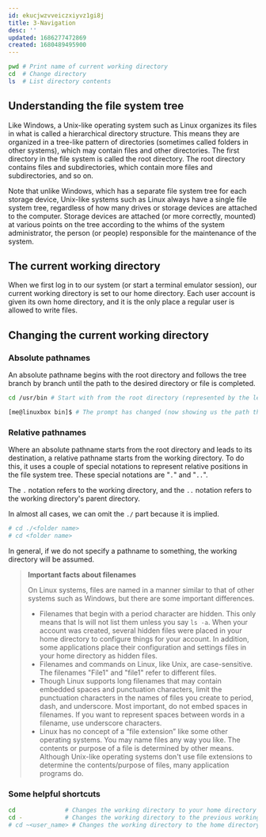```yaml
---
id: ekucjwzvveiczxiyvz1gi8j
title: 3-Navigation
desc: ''
updated: 1686277472869
created: 1680489495900
---
```


```BASH
pwd # Print name of current working directory
cd  # Change directory
ls  # List directory contents
```

## Understanding the file system tree

Like Windows, a Unix-like operating system such as Linux organizes its files in what is called a hierarchical directory structure. This means they are organized in a tree-like pattern of directories (sometimes called folders in other systems), which may contain files and other directories. The first directory in the file system is called the root directory. The root directory contains files and subdirectories, which contain more files and subdirectories, and so on.

Note that unlike Windows, which has a separate file system tree for each storage device, Unix-like systems such as Linux always have a single file system tree, regardless of how many drives or storage devices are attached to the computer. Storage devices are attached (or more correctly, mounted) at various points on the tree according to the whims of the system administrator, the person (or people) responsible for the maintenance of the system.

## The current working directory

When we first log in to our system (or start a terminal emulator session), our current working directory is set to our home directory. Each user account is given its own home directory, and it is the only place a regular user is allowed to write files.

## Changing the current working directory

### Absolute pathnames

An absolute pathname begins with the root directory and follows the tree branch by branch until the path to the desired directory or file is completed.

```BASH
cd /usr/bin # Start with from the root directory (represented by the leading slash in the pathname)

[me@linuxbox bin]$ # The prompt has changed (now showing us the path that we are in)
```

### Relative pathnames

Where an absolute pathname starts from the root directory and leads to its destination, a relative pathname starts from the working directory. To do this, it uses a couple of special notations to represent relative positions in the file system tree. These special notations are "`.`" and "`..`".

The `.` notation refers to the working directory, and the `..` notation refers to the working directory's parent directory.

In almost all cases, we can omit the `./` part because it is implied.

```BASH
# cd ./<folder name>
# cd <folder name>
```

In general, if we do not specify a pathname to something, the working directory will be assumed.

> **Important facts about filenames**
>
> On Linux systems, files are named in a manner similar to that of other systems such as Windows, but there are some important differences.
>
> - Filenames that begin with a period character are hidden. This only means that ls will not list them unless you say `ls -a`. When your account was created, several hidden files were placed in your home directory to configure things for your account. In addition, some applications place their configuration and settings files in your home directory as hidden files.
> - Filenames and commands on Linux, like Unix, are case-sensitive. The filenames "File1" and "file1" refer to different files.
> - Though Linux supports long filenames that may contain embedded spaces and punctuation characters, limit the punctuation characters in the names of files you create to period, dash, and underscore. Most important, do not embed spaces in filenames. If you want to represent spaces between words in a filename, use underscore characters.
> - Linux has no concept of a “file extension” like some other operating systems. You may name files any way you like. The contents or purpose of a file is determined by other means. Although Unix-like operating systems don't use file extensions to determine the contents/purpose of files, many application programs do.

### Some helpful shortcuts

```BASH
cd              # Changes the working directory to your home directory
cd -            # Changes the working directory to the previous working directory.
# cd ~<user_name> # Changes the working directory to the home directory of user_name
```